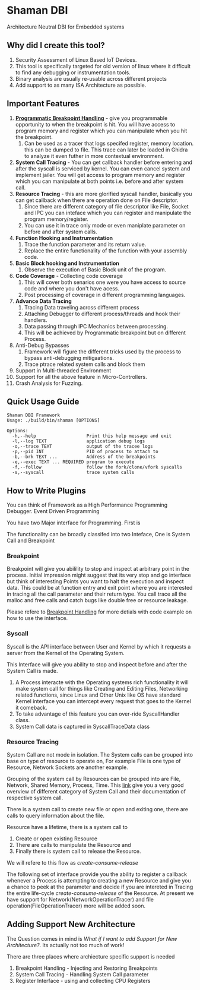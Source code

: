 # Shaman DBI

Architecture Neutral DBI for Embedded systems

## Why did I create this tool?

1. Security Assessment of Linux Based IoT Devices.
1. This tool is specifically targeted for old version of linux where it difficult to find any debugging or instrumentation tools.
1. Binary analysis are usually re-usable across different projects
1. Add support to as many ISA Architecture as possible.

## Important Features

1. **[Programmatic Breakpoint Handling](breakpoint.md)** - give you programmable opportunity to when the breakpoint is hit. You will have access to program memory and register which you can manipulate when you hit the breakpoint.
    1. Can be used as a tracer that logs specifed register, memory location. this can be dumped to file. This trace can later be loaded in Ghidra to analyze it even futher in more contextual environment.
1. **System Call Tracing** - You can get callback handler before entering and after the syscall is serviced by kernel. You can even cancel system and implement jailer. You will get access to program memory and register which you can manipulate at both points i.e. before and after system call.
1. **Resource Tracing** - this are more glorified syscall handler, basically you can get callback when there are operation done on File descriptor.
	1. Since there are different category of file descriptor like File, Socket and IPC you can inteface which you can register and manipulate the program memory/register.
	1. You can use it in trace only mode or even maniplate parameter on before and after system calls.
1. **Function Hooking and Instrumentation**
    1. Trace the function parameter and its return value.
    1. Replace the entire functionality of the function with your assembly code.
1. **Basic Block hooking and Instrumentation**
    1. Observe the execution of Basic Block unit of the program.
1. **Code Coverage** - Collecting code coverage
    1. This will cover both senarios one were you have access to source code and where you don't have acess.
    1. Post processing of coverage in different programming languages.
1. **Advance Data Tracing**
    1. Tracing Data traveling across different process
    1. Attaching Debugger to different process/threads and hook their handlers.
    1. Data passing through IPC Mechanics between processing.
    1. This will be achieved by Programmatic breakpoint but on different Process.
1. Anti-Debug Bypasses
    1. Framework will figure the different tricks used by the process to bypass anti-debugging mitigaations.
    1. Trace ptrace related system calls and block them
1. Support in Multi-threaded Environment
1. Support for all the above feature in Micro-Controllers.
1. Crash Analysis for Fuzzing.

## Quick Usage Guide 

```shell
Shaman DBI Framework
Usage: ./build/bin/shaman [OPTIONS]

Options:
  -h,--help                   Print this help message and exit
  -l,--log TEXT               application debug logs
  -o,--trace TEXT             output of the tracee logs
  -p,--pid INT                PID of process to attach to
  -b,--brk TEXT ...           Address of the breakpoints
  -e,--exec TEXT ... REQUIRED program to execute
  -f,--follow                 follow the fork/clone/vfork syscalls
  -s,--syscall                trace system calls

```

## How to Write Plugins

You can think of Framework as a High Performance Programming Debugger.
Event Driven Programming

You have two Major interface for Programming. First is 

The functionality can be broadly classifed into two Inteface, One is System Call and Breakpoint

### Breakpoint

Breakpoint will give you abilility to stop and inspect at arbitrary point in the process. Initial impression might suggest that its very stop and go interface but think of interesting Points you want to halt the execution and inspect data. This could be at function entry and exit point where you are interested in tracing all the call parameter and their return type. You call trace all the malloc and free calls and catch bugs like double free or resource leakage.

Please refere to [Breakpoint Handling](breakpoint.md) for more detials with code example on how to use the interface. 

### Syscall

Syscall is the API interface between User and Kernel by which it requests a server from the Kernel of the Operating System.

This Interface will give you ability to stop and inspect before and after the System Call is made.
1. A Process interacte with the Operating systems rich functionality it will make system call for things like Creating and Editing Files, Networking related functions, since Linux and Other Unix like OS have standard Kernel interface you can intercept every request that goes to the Kernel it comeback.
1. To take advantage of this feature you can over-ride SyscallHandler class.
1. System Call data is captured in SyscallTraceData class


### Resource Tracing 

System Call are not mode in isolation. The System calls can be grouped into base on type of resource to operate on, For example File is one type of Resource, Network Sockets are another example.

Grouping of the system call by Resources can be grouped into are File, Network, Shared Memory, Process, Time. This [link](https://linasm.sourceforge.net/docs/syscalls/index.php) give you a very good overview of different category of System Call and their documentation of respective system call.

There is a system call to create new file or open and exiting one, there are calls to query information about the file.

Resource have a lifetime, there is a system call to 
1. Create or open existing Resource
1. There are calls to manipulate the Resource and 
1. Finally there is system call to release the Resource.

We will refere to this flow as *create-consume-release*

The following set of interface provide you the ability to register a callback whenever a Process is attempting to creating a new Resource and give you a chance to peek at the parameter and decide if you are intereted in Tracing the entire life-cycle *create-consume-release* of the Resource. At present we have support for Network(NetworkOperationTracer) and file operation(FileOperationTracer) more will be added soon.

## Adding Support New Architecture

The Question comes in mind is *What if I want to add Support for New Architecture?*. Its actually not too much of work!

There are three places where archiecture specific support is needed
1. Breakpoint Handling - Injecting and Restoring Breakpoints
1. System Call Tracing - Handling System Call parameter
1. Register Interface - using and collecting CPU Registers